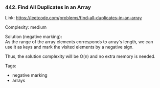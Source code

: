 ### 442. Find All Duplicates in an Array

Link: https://leetcode.com/problems/find-all-duplicates-in-an-array

Complexity: medium

Solution (negative marking): \
As the range of the array elements corresponds to array's length, we can use it as keys and mark the visited elements by a negative sign.

Thus, the solution complexity will be O(n) and no extra memory is needed.

Tags:
- negative marking
- arrays
